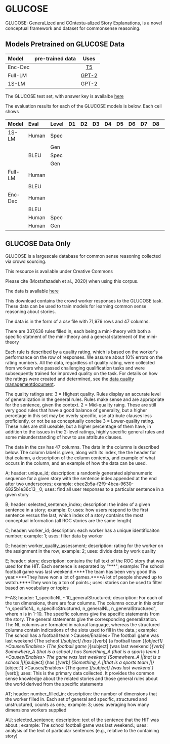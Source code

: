# GLUCOSE
GLUCOSE: GeneraLized and COntextu-alized Story Explanations, is a novel conceptual framework and dataset for commonsense reasoning. 

## Models Pretrained on GLUCOSE Data

|Model | pre-trained data | Uses |
|:----------|:---------:|:------:|
| Enc-Dec   |           | [T5](https://github.com/google-research/text-to-text-transfer-transformer) |
|Full-LM    |           | [GPT-2](https://github.com/openai/gpt-2) |
|1S-LM      |           | [GPT-2](https://github.com/openai/gpt-2) |

The GLUCOSE test set, with answer key is availalbe [here](https://comoltd.sharepoint.com/:u:/s/Glucose/EeB8o14qh6tOuqjNLPW4gyUB-epWDmPr0_vFgBX7PzCtxg?e=W3ExcR)

The evaluation results for each of the GLUCOSE models is below. Each cell shows 

|Model |Eval | Level | D1 | D2 | D3 | D4 | D5 | D6 | D7 | D8 | D9 | D10|
|:-------|:-----|:---|:---:|:---:|:---:|:----:|:----:|:----:|:---:|:---:|:---:|:---:|
|1S-LM | Human | Spec |
| | | Gen|
| | BLEU  | Spec |
| | | Gen | 
|Full-LM | Human | 
| | BLEU | 
|Enc-Dec | Human | 
|      | BLEU |
| | Human|Spec|
| | Human|Gen|



## GLUCOSE Data Only

GLUCOSE is a largescale database for common sense reasoning collected via crowd sourcing. 

This resource is available under Creative Commons

Please cite (Mostafazadeh et al., 2020) when using this corpus.

The data is available [here](https://comoltd.sharepoint.com/:u:/s/Glucose/EU0IJE1sT9JCgOe7YU60x-0BI24M7E9BFfknfSq-GwAnHA?e=LhGsp9)

This download contains the crowd worker responses to the GLUCOSE task. These data can be used to train models for learning common sense reasoning about stories.

The data is in the form of a csv file with 71,979 rows and 47 columns.   

There are 337,636 rules filled in, each being a mini-theory with both a specific statment of the mini-theory and a general statement of the mini-theory

Each rule is described by a quality rating, which is based on the worker's performance on the row of responses. We assume about 10% errors on the rating numbers. 
All the data, regardless of quality rating, were collected from workers who passed challenging qualification tasks and were subsequently trained for improved quality on the task.
For details on how the ratings were created and determined, see the [data quality managementdocument](https://www.overleaf.com/read/khtjjgkxpcgj).

The quality ratings are:
3 = Highest quality. Rules display an accurate level of generalization in the general rules. Rules make sense and are appropriate for the sentence, given the context. 
2 = Mid-quality raing. These are still very good rules that have a good balance of generality, but a higher percetage in this set may be overly specific, use attribute clauses less proficiently, or not be as conceptually concise
3 = Lower-quality rating. These rules are still useable, but a higher percentage of them have, in addition to the issues in the 2-level ratings, highly specific general rules and some misunderstanding of how to use attribute clauses. 

The data in the csv has 47 columns. The data in the columns is described below. The column label is given, along with its index, the the header for that column, a description of the column contents, and example of what occurs in the column, and an example of how the data can be used. 

A; header: unique_id; description: a randomly generated alphanumeric sequence for a given story with the sentence index appended at the end after two underscores; example: cbee2b5a-f2f9-4bca-9630-6825b1e36c13__0; uses: find all user responses to a particular sentence in a given story

B; header: selected_sentence_index; description: the index of a given sentence in a story; example: 0; uses: how users respond to the first sentence versus the last, which index of a story contains the most conceptual information (all ROC stories are the same length)

C; header: worker_id; description: each worker has a unique identificaiton number; example: 1; uses: filter data by worker

D; header: worker_quality_assessment; description: rating for the worker on the assignment in the row; example: 2; uses: divide data by work quality

E; header: story; description: contains the full text of the ROC story that was used for the HIT. Each sentence is separated by "***"; example: The school football game was last weekend.****The team has been very good this year.****They have won a lot of games.****A lot of people showed up to watch.****They won by a ton of points.; uses: stories can be used to filter based on vocabulary or topics

F-AS; header: 1_specificNL - 10_generalStructured; description: For each of the ten dimensions, there are four columns. The columns occur in this order "n_specificNL, n_specificStructured, n_generalNL, n_generalStructured", where n is in 1-10. The specific columns give the specific statements from the story. The general statements give the corresponding generalization. The NL columns are formated in natural language, whereas the structured columns contain indications of the slots used to fill in the data.; example: The school  has  a football team  >Causes/Enables> The football game  was last weekend 	{The school }_[subject] {has }_[verb] {a football team }_[object1] >Causes/Enables> {The football game }_[subject] {was last weekend }_[verb]	Somewhere_A (that is a school ) has  Something_A (that is a sports team ) >Causes/Enables> The game  was last weekend 	{Somewhere_A ||that is a school ||}_[subject] {has }_[verb] {Something_A ||that is a sports team ||}_[object1] >Causes/Enables> {The game }_[subject] {was last weekend }_[verb]; uses: This is the primary data collected. It provides the common sense knowledge about the related stories and those general rules about the world derived from the specific statements

AT; header: number_filled_in; description: the number of dimensions that the worker filled in. Each set of general and specific, structured and unstructured, counts as one.; example: 3; uses: averaging how many dimensions workers supplied

AU; selected_sentence; description: text of the sentence that the HIT was about.; example: The school football game was last weekend.; uses: analysis of the text of particular sentences (e.g., relative to the containing story)
